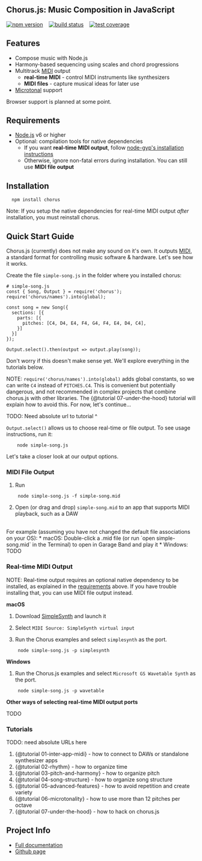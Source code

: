 ## Chorus.js: Music Composition in JavaScript

[![npm version](https://badge.fury.io/js/chorus.svg)](https://npmjs.org/package/chorus)&nbsp;&nbsp;&nbsp;
[![build status](https://travis-ci.org/adamjmurray/chorus.js.svg?branch=master)](https://travis-ci.org/adamjmurray/chorus.js)&nbsp;&nbsp;&nbsp;
[![test coverage](https://coveralls.io/repos/github/adamjmurray/chorus.js/badge.svg?branch=master)](https://coveralls.io/github/adamjmurray/chorus.js?branch=master)


## Features

- Compose music with Node.js
- Harmony-based sequencing using scales and chord progressions
- Multitrack [MIDI](http://www.instructables.com/id/What-is-MIDI/) output
  - **real-time MIDI** - control MIDI instruments like synthesizers
  - **MIDI files** - capture musical ideas for later use
- [Microtonal](https://en.wikipedia.org/wiki/Microtonal_music) support

Browser support is planned at some point.


<a name="requirements"></a>
## Requirements

- [Node.js](https://nodejs.org) v6 or higher
- Optional: compilation tools for native dependencies
  - If you want **real-time MIDI output**, follow [node-gyp's installation instructions](https://github.com/nodejs/node-gyp#installation) 
  - Otherwise, ignore non-fatal errors during installation. You can still use **MIDI file output**

## Installation

      npm install chorus

Note: If you setup the native dependencies for real-time MIDI output *after* installation, 
you must reinstall chorus.


<a name="quick-start"></a>
## Quick Start Guide

Chorus.js (currently) does not make any sound on it's own. It outputs [MIDI](http://www.instructables.com/id/What-is-MIDI/),
a standard format for controlling music software & hardware. Let's see how it works.

Create the file `simple-song.js` in the folder where you installed chorus:

```
# simple-song.js
const { Song, Output } = require('chorus');
require('chorus/names').into(global);

const song = new Song({
  sections: [{
    parts: [{
      pitches: [C4, D4, E4, F4, G4, F4, E4, D4, C4],
    }]
  }]
});

Output.select().then(output => output.play(song));
```

Don't worry if this doesn't make sense yet. We'll explore everything in the tutorials below.

NOTE: `require('chorus/names').into(global)` adds global constants, 
so we can write `C4` instead of `PITCHES.C4`. This is convenient but potentially dangerous, and not recommended in 
complex projects that combine chorus.js with other libraries. 
The {@tutorial 07-under-the-hood} tutorial will explain how to avoid this. For now, let's continue...
  
TODO: Need absolute url to tutorial ^  

`Output.select()` allows us to choose real-time or file output. 
To see usage instructions, run it:

        node simple-song.js
        
Let's take a closer look at our output options.       


### MIDI File Output

1. Run

        node simple-song.js -f simple-song.mid
        
2. Open (or drag and drop) `simple-song.mid` to an app that supports MIDI playback, such as a DAW        

<br>
For example (assuming you have not changed the default file associations on your OS):
* macOS: Double-click a .mid file (or run `open simple-song.mid` in the Terminal) to open in Garage Band and play it
* Windows: TODO


<a name="real-time"></a>
### Real-time MIDI Output

NOTE: Real-time output requires an optional native dependency to be installed, as explained in the [requirements](#requirements)
above. If you have trouble installing that, you can use MIDI file output instead. 

**macOS**

1. Download [SimpleSynth](http://notahat.com/simplesynth/) and launch it
2. Select `MIDI Source: SimpleSynth virtual input` 
3. Run the Chorus examples and select `simplesynth` as the port.

        node simple-song.js -p simplesynth


**Windows**

1. Run the Chorus.js examples and select `Microsoft GS Wavetable Synth` as the port.
 
        node simple-song.js -p wavetable

**Other ways of selecting real-time MIDI output ports**

TODO


<a name="tutorials"></a>
### Tutorials

TODO: need absolute URLs here

1. {@tutorial 01-inter-app-midi} - how to connect to DAWs or standalone synthesizer apps
2. {@tutorial 02-rhythm} - how to organize time
3. {@tutorial 03-pitch-and-harmony} - how to organize pitch
4. {@tutorial 04-song-structure} - how to organize song structure
5. {@tutorial 05-advanced-features} - how to avoid repetition and create variety
6. {@tutorial 06-microtonality} - how to use more than 12 pitches per octave
7. {@tutorial 07-under-the-hood} - how to hack on chorus.js


## Project Info

- [Full documentation](https://adamjmurray.github.io/chorus.js/)
- [Github page](https://github.com/adamjmurray/chorus.js/)
